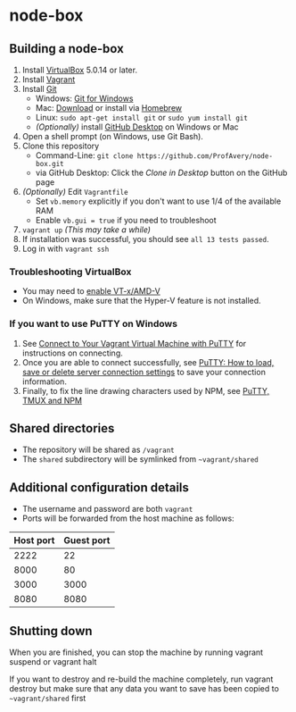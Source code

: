 # node-box

## Building a node-box

1. Install [VirtualBox](https://www.virtualbox.org/) 5.0.14 or later.
2. Install [Vagrant](http://www.vagrantup.com/)
3. Install [Git](http://git-scm.com/)
    - Windows: [Git for Windows](https://git-for-windows.github.io/)
    - Mac: [Download](https://git-scm.com/download/mac) or install via [Homebrew](http://brew.sh/)
    - Linux: `sudo apt-get install git` or `sudo yum install git`
    - *(Optionally)* install [GitHub Desktop](https://desktop.github.com/) on Windows or Mac
4. Open a shell prompt (on Windows, use Git Bash).
5. Clone this repository
    - Command-Line: `git clone https://github.com/ProfAvery/node-box.git`
    - via GitHub Desktop: Click the *Clone in Desktop* button on the GitHub page
6. *(Optionally)* Edit `Vagrantfile`
    - Set `vb.memory` explicitly if you don't want to use 1/4 of the available RAM
    - Enable `vb.gui = true` if you need to troubleshoot
7. `vagrant up` *(This may take a while)*
8. If installation was successful, you should see `all 13 tests passed`.
9. Log in with `vagrant ssh`


### Troubleshooting VirtualBox
- You may need to [enable VT-x/AMD-V](http://www.howtogeek.com/213795/how-to-enable-intel-vt-x-in-your-computers-bios-or-uefi-firmware/)
- On Windows, make sure that the Hyper-V feature is not installed.

### If you want to use PuTTY on Windows

1. See
[Connect to Your Vagrant Virtual Machine with PuTTY](https://github.com/Varying-Vagrant-Vagrants/VVV/wiki/Connect-to-Your-Vagrant-Virtual-Machine-with-PuTTY)
for instructions on connecting.
2. Once you are able to connect successfully, see
[PuTTY: How to load, save or delete server connection settings](http://kb.site5.com/shell-access-ssh/putty-how-to-load-save-or-delete-server-connection-settings/)
to save your connection information.
3. Finally, to fix the line drawing characters used by NPM, see
[PuTTY, TMUX and NPM](http://curiouslynerdy.com/2013/09/putty-tmux-and-npm/)

## Shared directories

- The repository will be shared as `/vagrant`
- The `shared` subdirectory will be symlinked from `~vagrant/shared`

## Additional configuration details
- The username and password are both `vagrant`
- Ports will be forwarded from the host machine as follows:

Host port | Guest port
--------- | ----------
2222      | 22
8000      | 80
3000      | 3000
8080      | 8080

## Shutting down

When you are finished, you can stop the machine by running
    vagrant suspend
or
    vagrant halt
    
If you want to destroy and re-build the machine completely, run
    vagrant destroy
but make sure that any data you want to save has been copied to `~vagrant/shared` first
